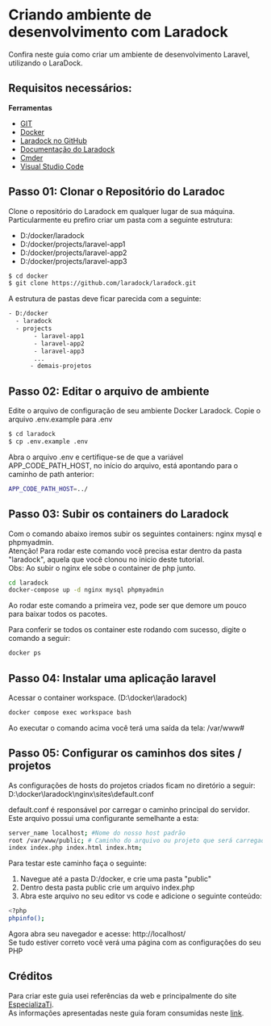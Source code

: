 # Criando ambiente de desenvolvimento com Laradock
Confira neste guia como criar um ambiente de desenvolvimento Laravel, utilizando o LaraDock.

## Requisitos necessários:
 <b>Ferramentas</b>
 - [GIT](https://git-scm.com/downloads) 
 - [Docker](https://www.docker.com/products/docker/)
 - [Laradock no GitHub](https://github.com/laradock/laradock)
 - [Documentação do Laradock](http://laradock.io/)
 - [Cmder](https://cmder.net/)
 - [Visual Studio Code](https://code.visualstudio.com/)


## Passo 01: Clonar o Repositório do Laradoc
Clone o repositório do Laradock em qualquer lugar de sua máquina. <br>
Particularmente eu prefiro criar um pasta com a seguinte estrutura:<br> 
 - D:/docker/laradock
 - D:/docker/projects/laravel-app1
 - D:/docker/projects/laravel-app2
 - D:/docker/projects/laravel-app3

```bash
$ cd docker
$ git clone https://github.com/laradock/laradock.git
```

A estrutura de pastas deve ficar parecida com a seguinte:
```bash
- D:/docker
  - laradock
  - projects
       - laravel-app1
       - laravel-app2
       - laravel-app3
       ...
      - demais-projetos
```
## Passo 02: Editar o arquivo de ambiente
Edite o arquivo de configuração de seu ambiente Docker Laradock. Copie o arquivo .env.example para .env
```bash
$ cd laradock
$ cp .env.example .env
```

Abra o arquivo .env e certifique-se de que a variável APP_CODE_PATH_HOST, no início do arquivo, está apontando para o caminho de path anterior:
```bash
APP_CODE_PATH_HOST=../
```

## Passo 03: Subir os containers do Laradock
Com o comando abaixo iremos subir os seguintes containers: nginx mysql e phpmyadmin. <br>
Atenção!  Para rodar este comando você precisa estar dentro da pasta "laradock", aquela que você clonou no inicio deste tutorial. <br>
Obs: Ao subir o nginx ele sobe o container de php junto.
```bash
cd laradock
docker-compose up -d nginx mysql phpmyadmin
```

Ao rodar este comando a primeira vez, pode ser que demore um pouco para baixar todos os pacotes.

Para conferir se todos os container este rodando com sucesso, digite o comando a seguir:
```bash
docker ps
```

## Passo 04: Instalar uma aplicação laravel

Acessar o container workspace. (D:\docker\laradock)
```bash
docker compose exec workspace bash
```
Ao executar o comando acima você terá uma saída da tela: /var/www#



## Passo 05: Configurar os caminhos dos sites / projetos
As configurações de hosts do projetos criados ficam no diretório a seguir:
D:\docker\laradock\nginx\sites\default.conf <br>

default.conf é responsável por carregar o caminho principal do servidor. <br>
Este arquivo possui uma configurante semelhante a esta:
```bash
server_name localhost; #Nome do nosso host padrão
root /var/www/public; # Caminho do arquivo ou projeto que será carregado no navegador
index index.php index.html index.htm;
```
Para testar este caminho faça o seguinte:
 1) Navegue até a pasta D:/docker, e crie uma pasta "public"
 2) Dentro desta pasta public crie um arquivo index.php
 3) Abra este arquivo no seu editor vs code e adicione o seguinte conteúdo:
 ```bash
 <?php
 phpinfo();
 ```
Agora abra seu navegador e acesse: http://localhost/ <br>
Se tudo estiver correto você verá uma página com as configurações do seu PHP



## Créditos
Para criar este guia usei referências da web e principalmente do site [EspecializaTi](https://academy.especializati.com.br/). <br>
As informações apresentadas neste guia foram consumidas neste [link](https://academy.especializati.com.br/aula/criando-ambiente-com-docker). 


    









